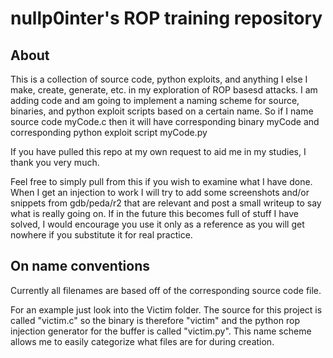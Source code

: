 nullp0inter's ROP training repository
=====================================

About
-----
This is a collection of source code, python exploits, and anything I else I make, create, generate, etc. in my
exploration of ROP basesd attacks. I am adding code and am going to implement a naming scheme for source, binaries, and python exploit scripts based on a certain name. So if I name source code myCode.c then it will have corresponding binary myCode and corresponding python exploit script myCode.py

If you have pulled this repo at my own request to aid me in my studies, I thank you very much.

Feel free to simply pull from this if you wish to examine what I have done. When I get an injection to work I will try to add some screenshots and/or snippets from gdb/peda/r2 that are relevant and post a small writeup to say what is really going on. If in the future this becomes full of stuff I have solved, I would encourage you use it only as a reference as you will get nowhere if you substitute it for real practice.

On name conventions
-------------------
Currently all filenames are based off of the corresponding source code file.

For an example just look into the Victim folder. The source for this project is called "victim.c" so the binary is therefore "victim" and the python rop injection generator for the buffer is called "victim.py". This name scheme allows me to easily categorize what files are for during creation.
 
